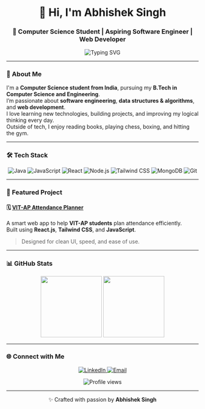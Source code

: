 <!-- Header -->
<h1 align="center">👋 Hi, I'm Abhishek Singh</h1>
<h3 align="center">🚀 Computer Science Student | Aspiring Software Engineer | Web Developer</h3>

<p align="center">
  <img src="https://readme-typing-svg.herokuapp.com?font=Fira+Code&weight=500&pause=1000&color=0E75B6&center=true&vCenter=true&width=435&lines=Full+Stack+Developer;Java+%7C+React+%7C+DSA+Lover;Always+Learning+Something+New" alt="Typing SVG" />
</p>

---

### 🌱 About Me
I'm a **Computer Science student from India**, pursuing my **B.Tech in Computer Science and Engineering**.  
I’m passionate about **software engineering**, **data structures & algorithms**, and **web development**.  
I love learning new technologies, building projects, and improving my logical thinking every day.  
Outside of tech, I enjoy reading books, playing chess, boxing, and hitting the gym.  

---

### 🛠️ Tech Stack
<p align="center">
  <img src="https://img.shields.io/badge/Java-ED8B00?logo=java&logoColor=white&style=for-the-badge" alt="Java"/>
  <img src="https://img.shields.io/badge/JavaScript-F7DF1E?logo=javascript&logoColor=black&style=for-the-badge" alt="JavaScript"/>
  <img src="https://img.shields.io/badge/React-20232A?logo=react&logoColor=61DAFB&style=for-the-badge" alt="React"/>
  <img src="https://img.shields.io/badge/Node.js-333333?logo=node.js&logoColor=339933&style=for-the-badge" alt="Node.js"/>
  <img src="https://img.shields.io/badge/Tailwind_CSS-0EA5E9?logo=tailwind-css&logoColor=white&style=for-the-badge" alt="Tailwind CSS"/>
  <img src="https://img.shields.io/badge/MongoDB-2B2B2B?logo=mongodb&logoColor=47A248&style=for-the-badge" alt="MongoDB"/>
  <img src="https://img.shields.io/badge/Git-333333?logo=git&logoColor=F05032&style=for-the-badge" alt="Git"/>
</p>

---

### 🧩 Featured Project
#### 🗓️ [VIT-AP Attendance Planner](https://vit-ap-attendance-planner.vercel.app/)
A smart web app to help **VIT-AP students** plan attendance efficiently.  
Built using **React.js**, **Tailwind CSS**, and **JavaScript**.  
> Designed for clean UI, speed, and ease of use.

---
### 📊 GitHub Stats
<p align="center">
  <img src="https://github-readme-stats.vercel.app/api?username=abhisheksingh7566&show_icons=true&theme=radical&hide_border=true&border_radius=10&count_private=true&token=${{ secrets.YOUR_SECRET_NAME }}" height="160px" />
  <img src="https://streak-stats.demolab.com?user=abhisheksingh7566&theme=tokyonight&hide_border=true&border_radius=10" height="160px" />
</p>

---

### 🌐 Connect with Me
<p align="center">
  <a href="https://www.linkedin.com/in/abhisheksingh7566" target="_blank">
    <img src="https://img.shields.io/badge/LinkedIn-0A66C2?logo=linkedin&logoColor=white&style=for-the-badge" alt="LinkedIn"/>
  </a>
  <a href="mailto:abhisheksingh708226@gmail.com" target="_blank">
    <img src="https://img.shields.io/badge/Email-D14836?logo=gmail&logoColor=white&style=for-the-badge" alt="Email"/>
  </a>
</p>

<p align="center">
  <img src="https://komarev.com/ghpvc/?username=abhisheksingh7566&color=0E75B6&style=flat-square&label=Profile+Views" alt="Profile views"/>
</p>

---

<p align="center">✨ Crafted with passion by <b>Abhishek Singh</b></p>
